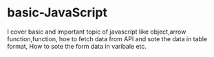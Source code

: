 # basic-JavaScript
I cover basic and important topic of javascript like object,arrow function,function, hoe to fetch data from API and sote the data in table format, How to sote the form data in varibale etc.
